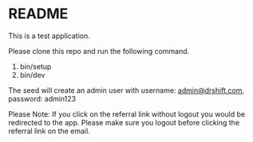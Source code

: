 # README

This is a test application.

Please clone this repo and run the following command.

1. bin/setup
2. bin/dev

The seed will create an admin user with username: admin@drshift.com, password: admin123

Please Note:
If you click on the referral link without logout you would be redirected to the app. Please make sure you logout before clicking the referral link on the email.

